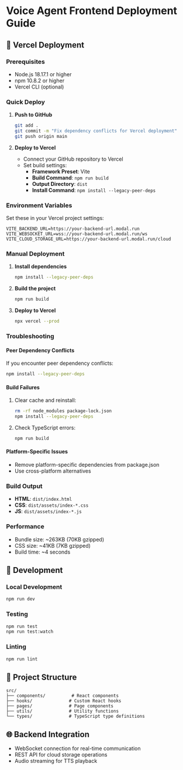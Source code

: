 # Voice Agent Frontend Deployment Guide

## 🚀 Vercel Deployment

### Prerequisites
- Node.js 18.17.1 or higher
- npm 10.8.2 or higher
- Vercel CLI (optional)

### Quick Deploy

1. **Push to GitHub**
   ```bash
   git add .
   git commit -m "Fix dependency conflicts for Vercel deployment"
   git push origin main
   ```

2. **Deploy to Vercel**
   - Connect your GitHub repository to Vercel
   - Set build settings:
     - **Framework Preset**: Vite
     - **Build Command**: `npm run build`
     - **Output Directory**: `dist`
     - **Install Command**: `npm install --legacy-peer-deps`

### Environment Variables

Set these in your Vercel project settings:

```env
VITE_BACKEND_URL=https://your-backend-url.modal.run
VITE_WEBSOCKET_URL=wss://your-backend-url.modal.run/ws
VITE_CLOUD_STORAGE_URL=https://your-backend-url.modal.run/cloud
```

### Manual Deployment

1. **Install dependencies**
   ```bash
   npm install --legacy-peer-deps
   ```

2. **Build the project**
   ```bash
   npm run build
   ```

3. **Deploy to Vercel**
   ```bash
   npx vercel --prod
   ```

### Troubleshooting

#### Peer Dependency Conflicts
If you encounter peer dependency conflicts:
```bash
npm install --legacy-peer-deps
```

#### Build Failures
1. Clear cache and reinstall:
   ```bash
   rm -rf node_modules package-lock.json
   npm install --legacy-peer-deps
   ```

2. Check TypeScript errors:
   ```bash
   npm run build
   ```

#### Platform-Specific Issues
- Remove platform-specific dependencies from package.json
- Use cross-platform alternatives

### Build Output
- **HTML**: `dist/index.html`
- **CSS**: `dist/assets/index-*.css`
- **JS**: `dist/assets/index-*.js`

### Performance
- Bundle size: ~263KB (70KB gzipped)
- CSS size: ~41KB (7KB gzipped)
- Build time: ~4 seconds

## 🔧 Development

### Local Development
```bash
npm run dev
```

### Testing
```bash
npm run test
npm run test:watch
```

### Linting
```bash
npm run lint
```

## 📁 Project Structure
```
src/
├── components/          # React components
├── hooks/              # Custom React hooks
├── pages/              # Page components
├── utils/              # Utility functions
└── types/              # TypeScript type definitions
```

## 🌐 Backend Integration
- WebSocket connection for real-time communication
- REST API for cloud storage operations
- Audio streaming for TTS playback 